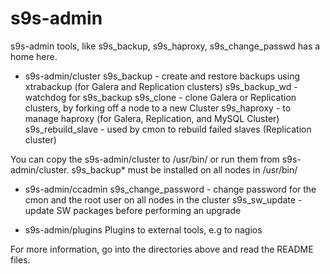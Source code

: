 s9s-admin
=========

s9s-admin tools, like s9s_backup, s9s_haproxy, s9s_change_passwd has a home here.

* s9s-admin/cluster
s9s_backup - create and restore backups using xtrabackup (for Galera and Replication clusters)
s9s_backup_wd - watchdog for s9s_backup
s9s_clone - clone Galera or Replication clusters, by forking off a node to a new Cluster
s9s_haproxy - to manage haproxy (for Galera, Replication, and MySQL Cluster)
s9s_rebuild_slave - used by cmon to rebuild failed slaves (Replication cluster)

You can copy the s9s-admin/cluster  to /usr/bin/ or run them from s9s-admin/cluster.
s9s_backup* must be installed on all nodes in /usr/bin/ 

* s9s-admin/ccadmin
s9s_change_password - change password for the cmon and the root user on all nodes in the cluster
s9s_sw_update - update SW packages before performing an upgrade

* s9s-admin/plugins
Plugins to external tools, e.g to nagios

For more information, go into the directories above and read the README files.
